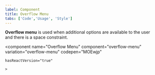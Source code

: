 ```yaml
---
label: Component
title: Overflow Menu
tabs: ['Code','Usage', 'Style']
---
```


<page-intro>**Overflow menu** is used when additional options are available to the user and there is a space constraint.</page-intro>

<component 
    name="Overflow Menu"
    component="overflow-menu" 
    variation="overflow-menu"
    codepen="MOEwjp"
    
    hasReactVersion="true"
    
    >
</component>